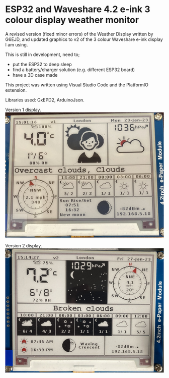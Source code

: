 # ESP32 and Waveshare 4.2 e-ink 3 colour display weather monitor

A revised version (fixed minor errors) of the Weather Display written by G6EJD,
and updated graphics to v2 of the 3 colour Waveshare e-ink display I am using.

This is still in development, need to;
* put the ESP32 to deep sleep
* find a battery/charger solution (e.g. different ESP32 board)
* have a 3D case made

This project was written using Visual Studio Code and the PlatformIO extension.

Libraries used: GxEPD2, ArduinoJson.

Version 1 display.
![alt text width="600"](/pictures/v1.jpg)

Version 2 display.
![alt text width="600"](/pictures/v2.jpg)

